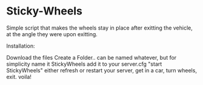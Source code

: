 # Sticky-Wheels
Simple script that makes the wheels stay in place after exitting the vehicle, at the angle they were upon exitting. 

Installation:

Download the files
Create a Folder.. can be named whatever, but for simplicity name it StickyWheels
add it to your server.cfg "start StickyWheels"
either refresh or restart your server, get in a car, turn wheels, exit. voila!
